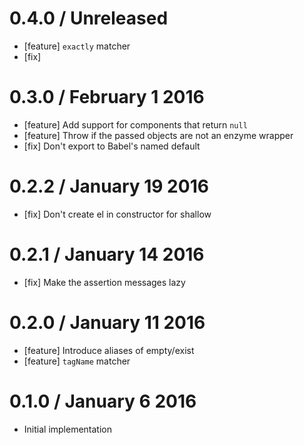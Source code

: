 0.4.0 / Unreleased
==================

  * [feature] `exactly` matcher
  * [fix]

0.3.0 / February 1 2016
=======================

  * [feature] Add support for components that return `null`
  * [feature] Throw if the passed objects are not an enzyme wrapper
  * [fix] Don't export to Babel's named default

0.2.2 / January 19 2016
=======================

  * [fix] Don't create el in constructor for shallow

0.2.1 / January 14 2016
=======================

  * [fix] Make the assertion messages lazy

0.2.0 / January 11 2016
=======================

  * [feature] Introduce aliases of empty/exist
  * [feature] `tagName` matcher

0.1.0 / January 6 2016
======================

  * Initial implementation
